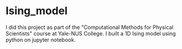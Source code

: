# Ising_model
I did this project as part of the "Computational Methods for Physical Scientists" course at Yale-NUS College. I built a 1D Ising model using python on jupyter notebook.
